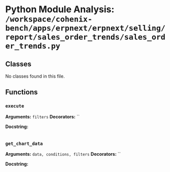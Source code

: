 # Python Module Analysis: `/workspace/cohenix-bench/apps/erpnext/erpnext/selling/report/sales_order_trends/sales_order_trends.py`

## Classes

No classes found in this file.


## Functions

### `execute`
**Arguments:** `filters`
**Decorators:** ``

**Docstring:**
```

```
### `get_chart_data`
**Arguments:** `data, conditions, filters`
**Decorators:** ``

**Docstring:**
```

```

